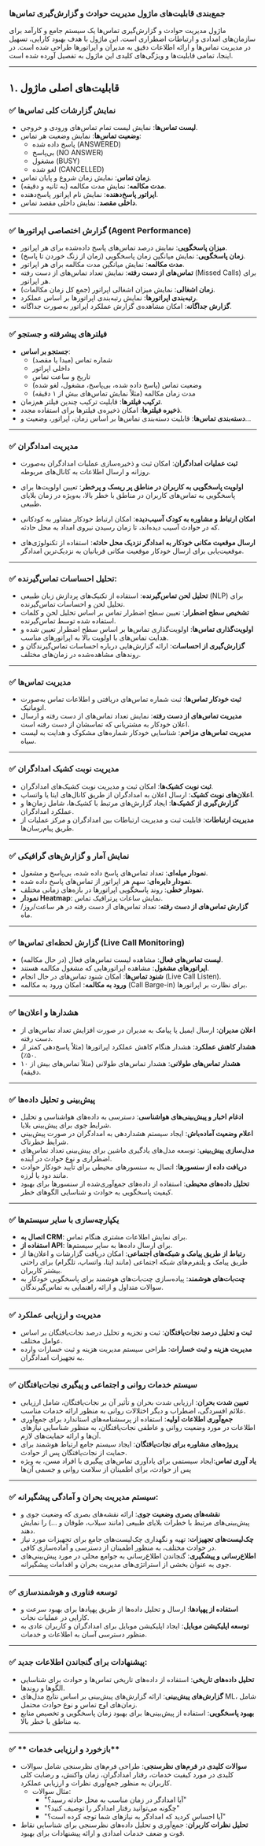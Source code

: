 ### **جمع‌بندی قابلیت‌های ماژول مدیریت حوادث و گزارش‌گیری تماس‌ها**

ماژول مدیریت حوادث و گزارش‌گیری تماس‌ها یک سیستم جامع و کارآمد برای سازمان‌های امدادی و ارتباطات اضطراری است. این ماژول با هدف بهبود کارایی، تسهیل در مدیریت تماس‌ها و ارائه اطلاعات دقیق به مدیران و اپراتورها طراحی شده است. در اینجا، تمامی قابلیت‌ها و ویژگی‌های کلیدی این ماژول به تفصیل آورده شده است.

---

## **۱. قابلیت‌های اصلی ماژول**

### ✅ **نمایش گزارشات کلی تماس‌ها**
- **لیست تماس‌ها**: نمایش لیست تمام تماس‌های ورودی و خروجی.
- **وضعیت تماس‌ها**: نمایش وضعیت هر تماس:
  - پاسخ داده شده (ANSWERED)
  - بی‌پاسخ (NO ANSWER)
  - مشغول (BUSY)
  - لغو شده (CANCELLED)
- **زمان تماس**: نمایش زمان شروع و پایان تماس.
- **مدت مکالمه**: نمایش مدت مکالمه (به ثانیه و دقیقه).
- **اپراتور پاسخ‌دهنده**: نمایش نام اپراتور پاسخ‌دهنده.
- **داخلی مقصد**: نمایش داخلی مقصد تماس.

---

### ✅ **گزارش اختصاصی اپراتورها (Agent Performance)**
- **میزان پاسخگویی**: نمایش درصد تماس‌های پاسخ داده‌شده برای هر اپراتور.
- **زمان پاسخگویی**: نمایش میانگین زمان پاسخگویی (زمان از زنگ خوردن تا پاسخ).
- **مدت مکالمه**: نمایش میانگین مدت مکالمه برای هر اپراتور.
- **تماس‌های از دست رفته**: نمایش تعداد تماس‌های از دست رفته (Missed Calls) برای هر اپراتور.
- **زمان اشغالی**: نمایش میزان اشغالی اپراتور (جمع کل زمان مکالمات).
- **رتبه‌بندی اپراتورها**: نمایش رتبه‌بندی اپراتورها بر اساس عملکرد.
- **گزارش جداگانه**: امکان مشاهده‌ی گزارش عملکرد اپراتور به‌صورت جداگانه.

---

### ✅ **فیلترهای پیشرفته و جستجو**
- **جستجو بر اساس**:
  - شماره تماس (مبدا یا مقصد)
  - داخلی اپراتور
  - تاریخ و ساعت تماس
  - وضعیت تماس (پاسخ داده شده، بی‌پاسخ، مشغول، لغو شده)
  - مدت زمان مکالمه (مثلاً نمایش تماس‌های بیش از ۱ دقیقه)
- **ترکیب فیلترها**: قابلیت ترکیب چندین فیلتر هم‌زمان.
- **ذخیره فیلترها**: امکان ذخیره‌ی فیلترها برای استفاده مجدد.
- **دسته‌بندی تماس‌ها**: قابلیت دسته‌بندی تماس‌ها بر اساس زمان، اپراتور، وضعیت و…

---

### ✅ **مدیریت امدادگران**
- **ثبت عملیات امدادگران**: امکان ثبت و ذخیره‌سازی عملیات امدادگران به‌صورت روزانه و ارسال اطلاعات به کانال‌های مربوطه.
- **اولویت پاسخگویی به کاربران در مناطق پر ریسک و پرخطر**: تعیین اولویت‌ها برای پاسخگویی به تماس‌های کاربران در مناطق با خطر بالا، به‌ویژه در زمان بلایای طبیعی.
  
- **امکان ارتباط و مشاوره به کودک آسیب‌دیده**: امکان ارتباط خودکار مشاور به کودکانی که در حوادث آسیب دیده‌اند، تا زمان رسیدن نیروی امداد به محل حادثه.
- **ارسال موقعیت مکانی خودکار به امدادگر نزدیک محل حادثه**: استفاده از تکنولوژی‌های موقعیت‌یابی برای ارسال خودکار موقعیت مکانی قربانیان به نزدیک‌ترین امدادگر.

---

  ### ✅ **تحلیل احساسات تماس‌گیرنده:**
   - **تحلیل لحن تماس‌گیرنده**: استفاده از تکنیک‌های پردازش زبان طبیعی (NLP) برای تحلیل لحن و احساسات تماس‌گیرنده.
   - **تشخیص سطح اضطرار**: تعیین سطح اضطرار تماس بر اساس تحلیل لحن و کلمات استفاده شده توسط تماس‌گیرنده.
   - **اولویت‌گذاری تماس‌ها**: اولویت‌گذاری تماس‌ها بر اساس سطح اضطرار تعیین شده و هدایت تماس‌های با اولویت بالا به اپراتورهای مناسب.
   - **گزارش‌گیری از احساسات**: ارائه گزارش‌هایی درباره احساسات تماس‌گیرندگان و روندهای مشاهده‌شده در زمان‌های مختلف.

---
### ✅ **مدیریت تماس‌ها**
- **ثبت خودکار تماس‌ها**: ثبت شماره تماس‌های دریافتی و اطلاعات تماس به‌صورت اتوماتیک.
- **مدیریت تماس‌های از دست رفته**: نمایش تعداد تماس‌های از دست رفته و ارسال اعلان خودکار به مشتریانی که تماسشان از دست رفته است.
- **مدیریت تماس‌های مزاحم**: شناسایی خودکار شماره‌های مشکوک و هدایت به لیست سیاه.

---

### ✅ **مدیریت نوبت کشیک امدادگران**
- **ثبت نوبت کشیک‌ها**: امکان ثبت و مدیریت نوبت کشیک‌های امدادگران.
- **اعلان‌های نوبت کشیک**: ارسال اعلان به امدادگران از طریق کانال‌های ایتا یا واتساپ.
- **گزارش‌گیری از کشیک‌ها**: ایجاد گزارش‌های مرتبط با کشیک‌ها، شامل زمان‌ها و عملکرد امدادگران.
- **مدیریت ارتباطات**: قابلیت ثبت و مدیریت ارتباطات بین امدادگران و مرکز عملیات از طریق پیام‌رسان‌ها.

---

### ✅ **نمایش آمار و گزارش‌های گرافیکی**
- **نمودار میله‌ای**: تعداد تماس‌های پاسخ داده شده، بی‌پاسخ و مشغول.
- **نمودار دایره‌ای**: سهم هر اپراتور از تماس‌های پاسخ داده شده.
- **نمودار خطی**: روند پاسخگویی اپراتورها در بازه‌های زمانی مختلف.
- **نمودار Heatmap**: نمایش ساعات پرترافیک تماس.
- **گزارش تماس‌های از دست رفته**: تعداد تماس‌های از دست رفته در هر ساعت/روز/ماه.

---

### ✅ **گزارش لحظه‌ای تماس‌ها (Live Call Monitoring)**
- **لیست تماس‌های فعال**: مشاهده لیست تماس‌های فعال (در حال مکالمه).
- **اپراتورهای مشغول**: مشاهده اپراتورهایی که مشغول مکالمه هستند.
- **شنود تماس‌ها**: امکان شنود تماس‌های در حال انجام (Live Call Listen).
- **ورود به مکالمه**: امکان ورود به مکالمه (Call Barge-in) برای نظارت بر اپراتورها.

---

### ✅ **هشدارها و اعلان‌ها**
- **اعلان مدیران**: ارسال ایمیل یا پیامک به مدیران در صورت افزایش تعداد تماس‌های از دست رفته.
- **هشدار کاهش عملکرد**: هشدار هنگام کاهش عملکرد اپراتورها (مثلاً پاسخ‌دهی کمتر از ۵۰٪).
- **هشدار تماس‌های طولانی**: هشدار تماس‌های طولانی (مثلاً تماس‌های بیش از ۱۰ دقیقه).

---

### ✅ **پیش‌بینی و تحلیل داده‌ها**
- **ادغام اخبار و پیش‌بینی‌های هواشناسی**: دسترسی به داده‌های هواشناسی و تحلیل شرایط جوی برای پیش‌بینی بلایا.
- **اعلام وضعیت آماده‌باش**: ایجاد سیستم هشداردهی به امدادگران در صورت پیش‌بینی شرایط خطرناک.
- **مدل‌سازی پیش‌بینی**: توسعه مدل‌های یادگیری ماشین برای پیش‌بینی تعداد تماس‌های اضطراری و نوع حوادث در آینده.
- **دریافت داده از سنسورها**: اتصال به سنسورهای محیطی برای تأیید خودکار حوادث مانند دود یا لرزه.
- **تحلیل داده‌های محیطی**: استفاده از داده‌های جمع‌آوری‌شده از سنسورها برای بهبود کیفیت پاسخگویی به حوادث و شناسایی الگوهای خطر.

---

### ✅ **یکپارچه‌سازی با سایر سیستم‌ها**
- **اتصال به CRM**: برای نمایش اطلاعات مشتری هنگام تماس.
- **استفاده از API**: برای ارسال داده‌ها به سایر سیستم‌ها.
- **رتباط از طریق پیامک و شبکه‌های اجتماعی**: امکان دریافت گزارشات و اعلان‌ها از طریق پیامک و پلتفرم‌های شبکه اجتماعی (مانند ایتا، واتساپ، تلگرام) برای راحتی بیشتر کاربران.
- **چت‌بات‌های هوشمند**: پیاده‌سازی چت‌بات‌های هوشمند برای پاسخگویی خودکار به سوالات متداول و ارائه راهنمایی به تماس‌گیرندگان.

---

### ✅ **مدیریت و ارزیابی عملکرد**
- **ثبت و تحلیل درصد نجات‌یافتگان**: ثبت و تجزیه و تحلیل درصد نجات‌یافتگان بر اساس عوامل مختلف.
- **مدیریت هزینه و ثبت خسارات**: طراحی سیستم مدیریت هزینه و ثبت خسارات وارده به تجهیزات امدادگران.

---

### ✅ **سیستم خدمات روانی و اجتماعی و پیگیری نجات‌یافتگان**
- **تعیین شدت بحران**: ارزیابی شدت بحران و تأثیر آن بر نجات‌یافتگان، شامل ارزیابی علائم افسردگی، اضطراب و دیگر اختلالات روانی به منظور ارائه خدمات مناسب.
- **جمع‌آوری اطلاعات اولیه**: استفاده از پرسشنامه‌های استاندارد برای جمع‌آوری اطلاعات در مورد وضعیت روانی و عاطفی نجات‌یافتگان، به منظور شناسایی نیازهای آن‌ها و ارائه حمایت‌های لازم.
- **پروژه‌های مشاوره برای نجات‌یافتگان**: ایجاد سیستم جامع ارتباط هوشمند برای حمایت از نجات‌یافتگان پس از حوادث.
- **یاد آوری تماس**:ایجاد سیستمی برای یادآوری تماس‌های پیگیری با افراد مسن، به ویژه پس از حوادث، برای اطمینان از سلامت روانی و جسمی آن‌ها

---
### ✅ **سیستم مدیریت بحران و آمادگی پیشگیرانه**:
- **نقشه‌های بصری وضعیت جوی**: ارائه نقشه‌های بصری که وضعیت جوی و پیش‌بینی‌های مرتبط با خطرات بلایای طبیعی (مانند سیلاب، طوفان و …) را نمایش دهند.
- **چک‌لیست‌های تجهیزات**: تهیه و نگهداری چک‌لیست‌های جامع برای تجهیزات مورد نیاز در حوادث مختلف، به منظور اطمینان از دسترسی و آماده‌سازی کافی.
- **اطلاع‌رسانی و پیشگیری**: گنجاندن اطلاع‌رسانی به جوامع محلی در مورد پیش‌بینی‌های جوی به عنوان بخشی از استراتژی‌های مدیریت بحران و اقدامات پیشگیرانه.
---
### ✅ **توسعه فناوری و هوشمندسازی**
- **استفاده از پهپادها**: ارسال و تحلیل داده‌ها از طریق پهپادها برای بهبود سرعت و کارایی در عملیات نجات.
- **توسعه اپلیکیشن موبایل**: ایجاد اپلیکیشن موبایل برای امدادگران و کاربران عادی به منظور دسترسی آسان به اطلاعات و خدمات.

---

### ✅ **پیشنهادات برای گنجاندن اطلاعات جدید:**
   - **تحلیل داده‌های تاریخی**: استفاده از داده‌های تاریخی تماس‌ها و حوادث برای شناسایی الگوها و روندها.
   - **گزارش‌های پیش‌بینی**: ارائه گزارش‌های پیش‌بینی بر اساس نتایج مدل‌های ML، شامل زمان‌های اوج تماس و نوع حوادث محتمل.
   - **بهبود پاسخگویی**: استفاده از پیش‌بینی‌ها برای بهبود زمان پاسخگویی و تخصیص منابع به مناطق با خطر بالا.

---
### ✅ ** بازخورد و ارزیابی خدمات**
- **سوالات کلیدی در فرم‌های نظرسنجی**: طراحی فرم‌های نظرسنجی شامل سوالات کلیدی در مورد کیفیت خدمات، رفتار امدادگران، زمان واکنش، و رضایت کلی کاربران به منظور جمع‌آوری نظرات و ارزیابی عملکرد.
  - مثال سوالات:
    - "آیا امدادگر در زمان مناسب به محل حادثه رسید؟"
    - "چگونه می‌توانید رفتار امدادگر را توصیف کنید؟"
    - "آیا احساس کردید که امدادگر به نیازهای شما توجه کرده است؟"
- **تحلیل نظرات کاربران**: جمع‌آوری و تحلیل داده‌های نظرسنجی برای شناسایی نقاط قوت و ضعف خدمات امدادی و ارائه پیشنهادات برای بهبود.
